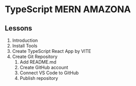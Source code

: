 # TypeScript MERN AMAZONA

## Lessons

1. Introduction
2. Install Tools
3. Create TypeScript React App by VITE
4. Create Git Repository
   1. Add README.md
   2. Create GitHub account
   3. Connect VS Code to GitHub
   4. Publish repository
